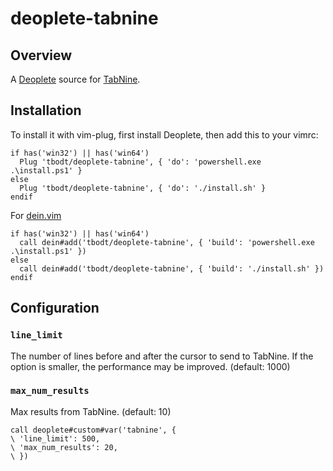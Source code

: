 # deoplete-tabnine


## Overview

A [Deoplete][] source for [TabNine][].


## Installation

To install it with vim-plug, first install Deoplete, then add this to your vimrc:

```vim
if has('win32') || has('win64')
  Plug 'tbodt/deoplete-tabnine', { 'do': 'powershell.exe .\install.ps1' }
else
  Plug 'tbodt/deoplete-tabnine', { 'do': './install.sh' }
endif
```

For [dein.vim](https://github.com/Shougo/dein.vim)

```vim
if has('win32') || has('win64')
  call dein#add('tbodt/deoplete-tabnine', { 'build': 'powershell.exe .\install.ps1' })
else
  call dein#add('tbodt/deoplete-tabnine', { 'build': './install.sh' })
endif
```

[Deoplete]: https://github.com/Shougo/deoplete.nvim/
[TabNine]: https://tabnine.com


## Configuration

### `line_limit`

The number of lines before and after the cursor to send to TabNine. If the
option is smaller, the performance may be improved.  (default: 1000)


### `max_num_results`

Max results from TabNine.
(default: 10)

```vim
call deoplete#custom#var('tabnine', {
\ 'line_limit': 500,
\ 'max_num_results': 20,
\ })
```
